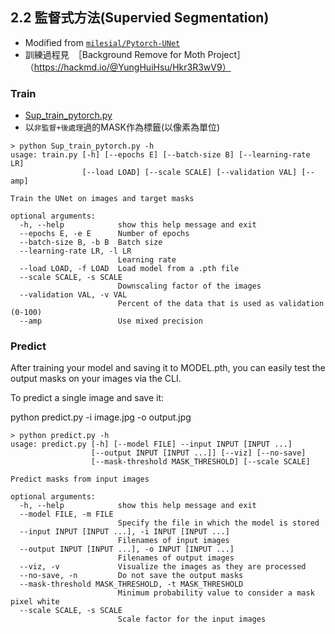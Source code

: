 ## 2.2 監督式方法(Supervied Segmentation)
- Modified from [`milesial/Pytorch-UNet`](https://github.com/milesial/Pytorch-UNet)
- 訓練過程見　［Background Remove for Moth Project］（https://hackmd.io/@YungHuiHsu/Hkr3R3wV9） 
 
### Train
- [Sup_train_pytorch.py ](https://github.com/YunghuiHsu/Moth_Project/blob/92125e68f634816c04bc1bd9e0398605bc583b18/Moth_thermal/remove_bg/Sup_train_pytorch.py)
- 以`非監督+後處理`過的MASK作為標籤(以像素為單位)


```
> python Sup_train_pytorch.py -h
usage: train.py [-h] [--epochs E] [--batch-size B] [--learning-rate LR]
                [--load LOAD] [--scale SCALE] [--validation VAL] [--amp]

Train the UNet on images and target masks

optional arguments:
  -h, --help            show this help message and exit
  --epochs E, -e E      Number of epochs
  --batch-size B, -b B  Batch size
  --learning-rate LR, -l LR
                        Learning rate
  --load LOAD, -f LOAD  Load model from a .pth file
  --scale SCALE, -s SCALE
                        Downscaling factor of the images
  --validation VAL, -v VAL
                        Percent of the data that is used as validation (0-100)
  --amp                 Use mixed precision
 ``` 


### Predict
After training your model and saving it to MODEL.pth, you can easily test the output masks on your images via the CLI.

To predict a single image and save it:

python predict.py -i image.jpg -o output.jpg

```
> python predict.py -h
usage: predict.py [-h] [--model FILE] --input INPUT [INPUT ...] 
                  [--output INPUT [INPUT ...]] [--viz] [--no-save]
                  [--mask-threshold MASK_THRESHOLD] [--scale SCALE]

Predict masks from input images

optional arguments:
  -h, --help            show this help message and exit
  --model FILE, -m FILE
                        Specify the file in which the model is stored
  --input INPUT [INPUT ...], -i INPUT [INPUT ...]
                        Filenames of input images
  --output INPUT [INPUT ...], -o INPUT [INPUT ...]
                        Filenames of output images
  --viz, -v             Visualize the images as they are processed
  --no-save, -n         Do not save the output masks
  --mask-threshold MASK_THRESHOLD, -t MASK_THRESHOLD
                        Minimum probability value to consider a mask pixel white
  --scale SCALE, -s SCALE
                        Scale factor for the input images
```
